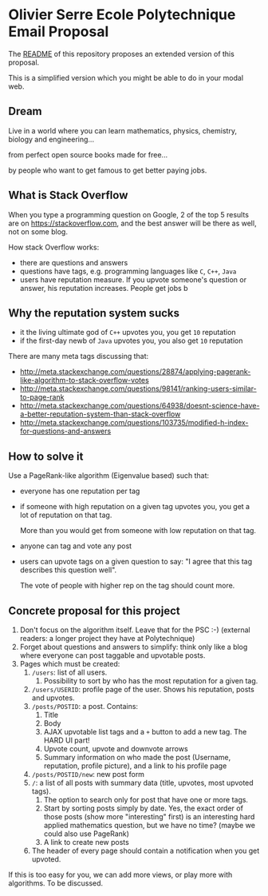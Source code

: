 # Olivier Serre Ecole Polytechnique Email Proposal

The [README](README.md) of this repository proposes an extended version of this proposal.

This is a simplified version which you might be able to do in your modal web.

## Dream

Live in a world where you can learn mathematics, physics, chemistry, biology and engineering...

from perfect open source books made for free...

by people who want to get famous to get better paying jobs.

## What is Stack Overflow

When you type a programming question on Google, 2 of the top 5 results are on <https://stackoverflow.com>, and the best answer will be there as well, not on some blog.

How stack Overflow works:

- there are questions and answers
- questions have tags, e.g. programming languages like `C`, `C++`, `Java`
- users have reputation measure. If you upvote someone's question or answer, his reputation increases. People get jobs b

## Why the reputation system sucks

- it the living ultimate god of `C++` upvotes you, you get `10` reputation
- if the first-day newb of `Java` upvotes you, you also get `10` reputation

There are many meta tags discussing that:

- http://meta.stackexchange.com/questions/28874/applying-pagerank-like-algorithm-to-stack-overflow-votes
- http://meta.stackexchange.com/questions/98141/ranking-users-similar-to-page-rank
- http://meta.stackexchange.com/questions/64938/doesnt-science-have-a-better-reputation-system-than-stack-overflow
- http://meta.stackexchange.com/questions/103735/modified-h-index-for-questions-and-answers

## How to solve it

Use a PageRank-like algorithm (Eigenvalue based) such that:

-   everyone has one reputation per tag

-   if someone with high reputation on a given tag upvotes you, you get a lot of reputation on that tag.

    More than you would get from someone with low reputation on that tag.

-   anyone can tag and vote any post

-   users can upvote tags on a given question to say: "I agree that this tag describes this question well".

    The vote of people with higher rep on the tag should count more.

## Concrete proposal for this project

1.  Don't focus on the algorithm itself. Leave that for the PSC :-) (external readers: a longer project they have at Polytechnique)
1.  Forget about questions and answers to simplify: think only like a blog where everyone can post taggable and upvotable posts.
1.  Pages which must be created:
    1.  `/users`: list of all users.
        1. Possibility to sort by who has the most reputation for a given tag.
    1.  `/users/USERID`: profile page of the user. Shows his reputation, posts and upvotes.
    1.  `/posts/POSTID`: a post. Contains:
        1. Title
        1. Body
        1. AJAX upvotable list tags and a `+` button to add a new tag. The HARD UI part!
        1. Upvote count, upvote and downvote arrows
        1. Summary information on who made the post (Username, reputation, profile picture), and a link to his profile page
    1.  `/posts/POSTID/new`: new post form
    1.  `/`: a list of all posts with summary data (title, upvotes, most upvoted tags).
        1. The option to search only for post that have one or more tags.
        1. Start by sorting posts simply by date. Yes, the exact order of those posts (show more "interesting" first) is an interesting hard applied mathematics question, but we have no time? (maybe we could also use PageRank)
        1. A link to create new posts
    1.  The header of every page should contain a notification when you get upvoted.

If this is too easy for you, we can add more views, or play more with algorithms. To be discussed.
